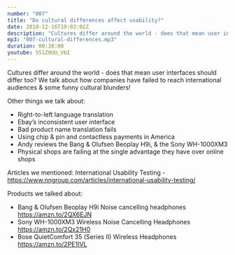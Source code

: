 ```yaml
---
number: "007"
title: "Do cultural differences affect usability?"
date: 2018-12-16T19:03:02Z
description: "Cultures differ around the world - does that mean user interfaces should differ too? We talk about how companies have failed to reach international audiences &amp; some funny cultural blunders!"
mp3: "007-cultural-differences.mp3"
duration: 00:38:00
youtube: 551Z9UU_VbI
---
```


Cultures differ around the world - does that mean user interfaces should differ too? We talk about how companies have failed to reach international audiences &amp; some funny cultural blunders!

Other things we talk about:
- Right-to-left language translation
- Ebay’s inconsistent user interface
- Bad product name translation fails
- Using chip &amp; pin and contactless payments in America
- Andy reviews the Bang &amp; Olufsen Beoplay H9i, &amp; the Sony WH-1000XM3
- Physical shops are failing at the single advantage they have over online shops

Articles we mentioned:
International Usability Testing - https://www.nngroup.com/articles/international-usability-testing/

Products we talked about:
- Bang &amp; Olufsen Beoplay H9i Noise cancelling headphones  https://amzn.to/2QX6EJN
- Sony WH-1000XM3 Wireless Noise Cancelling Headphones https://amzn.to/2Qx21H0
- Bose QuietComfort 35 (Series II) Wireless Headphones https://amzn.to/2PE1IVL
